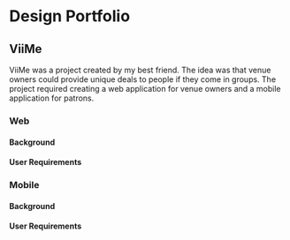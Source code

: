 # Design Portfolio

## ViiMe

ViiMe was a project created by my best friend. The idea was that venue owners could provide unique deals to people if they come in groups. The project required creating a web application for venue owners and a mobile application for patrons. 

### Web

#### Background

#### User Requirements


### Mobile

#### Background

#### User Requirements

